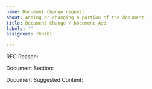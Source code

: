 ```yaml
---
name: Document change request
about: Adding or changing a portion of the document.
title: Document Change / Document Add
labels: ''
assignees: rkolbi

---
```


RFC Reason:

Document Section:

Document Suggested Content:
